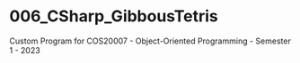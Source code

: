 # 006_CSharp_GibbousTetris
Custom Program for COS20007 - Object-Oriented Programming - Semester 1 - 2023
